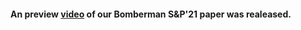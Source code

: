 #### An preview [video](https://youtu.be/bSS_l7bj-uw) of our **Bomberman** S&P'21 paper was realeased.
